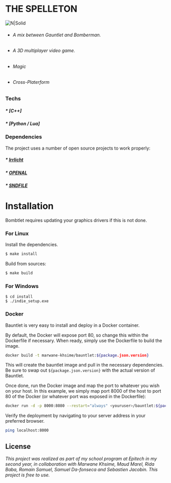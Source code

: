 # THE SPELLETON
![N|Solid](https://s-media-cache-ak0.pinimg.com/474x/c5/2f/6c/c52f6c7f5f87bc80372ac549d1dbd4ab.jpg)

  - ###### A mix between Gauntlet and Bomberman.
  - ###### A 3D multiplayer video game.
  - ###### Magic
  - ###### Cross-Platerform

### Techs

##### * [C++]
##### * [Python / Lua]

### Dependencies
The project uses a number of open source projects to work properly:
##### * [Irrlicht](http://irrlicht.sourceforge.net/)
##### * [OPENAL](https://openal.org/)
##### * [SNDFILE](http://www.mega-nerd.com/libsndfile/)


# Installation

Bombtlet requires updating your graphics drivers if this is not done.

### For Linux
Install the dependencies.
```sh
$ make install
```
Build from sources:
```sh
$ make build
```

### For Windows
```
$ cd install
$ ./indie_setup.exe
```

### Docker
Bauntlet is very easy to install and deploy in a Docker container.

By default, the Docker will expose port 80, so change this within the Dockerfile if necessary. When ready, simply use the Dockerfile to build the image.

```sh
docker build -t marwane-khsime/bauntlet:${package.json.version}
```
This will create the bauntlet image and pull in the necessary dependencies. Be sure to swap out `${package.json.version}` with the actual version of Bauntlet.

Once done, run the Docker image and map the port to whatever you wish on your host. In this example, we simply map port 8000 of the host to port 80 of the Docker (or whatever port was exposed in the Dockerfile):

```sh
docker run -d -p 8000:8080 --restart="always" <youruser>/bauntlet:${package.json.version}
```

Verify the deployment by navigating to your server address in your preferred browser.

```sh
ping localhost:8000
```

License
----



*This project was realized as part of my school program at Epitech in my second year, in collaboration with Marwane Khsime, Maud Marel, Rida Baba, Romain Samuel, Samuel Da-fonseca and Sebastien Jacobin. This project is free to use.*

[//]: # (These are reference links used in the body of this note and get stripped out when the markdown processor does its job. There is no need to format nicely because it shouldn't be seen. Thanks SO - http://stackoverflow.com/questions/4823468/store-comments-in-markdown-syntax)


   [dill]: <https://github.com/joemccann/dillinger>
   [git-repo-url]: <https://github.com/joemccann/dillinger.git>
   [john gruber]: <http://daringfireball.net>
   [df1]: <http://daringfireball.net/projects/markdown/>
   [markdown-it]: <https://github.com/markdown-it/markdown-it>
   [Ace Editor]: <http://ace.ajax.org>
   [node.js]: <http://nodejs.org>
   [Twitter Bootstrap]: <http://twitter.github.com/bootstrap/>
   [jQuery]: <http://jquery.com>
   [@tjholowaychuk]: <http://twitter.com/tjholowaychuk>
   [express]: <http://expressjs.com>
   [AngularJS]: <http://angularjs.org>
   [Gulp]: <http://gulpjs.com>

   [PlDb]: <https://github.com/joemccann/dillinger/tree/master/plugins/dropbox/README.md>
   [PlGh]: <https://github.com/joemccann/dillinger/tree/master/plugins/github/README.md>
   [PlGd]: <https://github.com/joemccann/dillinger/tree/master/plugins/googledrive/README.md>
   [PlOd]: <https://github.com/joemccann/dillinger/tree/master/plugins/onedrive/README.md>
   [PlMe]: <https://github.com/joemccann/dillinger/tree/master/plugins/medium/README.md>
   [PlGa]: <https://github.com/RahulHP/dillinger/blob/master/plugins/googleanalytics/README.md>
